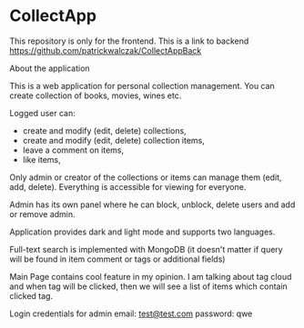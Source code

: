 # CollectApp

This repository is only for the frontend. This is a link to backend https://github.com/patrickwalczak/CollectAppBack

About the application

This is a web application for personal collection management. You can create collection of books, movies, wines etc.

Logged user can:

- create and modify (edit, delete) collections,
- create and modify (edit, delete) collection items,
- leave a comment on items,
- like items,

Only admin or creator of the collections or items can manage them (edit, add, delete). Everything is accessible for viewing for everyone.

Admin has its own panel where he can block, unblock, delete users and add or remove admin.

Application provides dark and light mode and supports two languages.

Full-text search is implemented with MongoDB (it doesn't matter if query will be found in item comment or tags or additional fields)

Main Page contains cool feature in my opinion. I am talking about tag cloud and when tag will be clicked, then we will see a list of items which contain clicked tag.

Login credentials for admin
email: test@test.com
password: qwe
